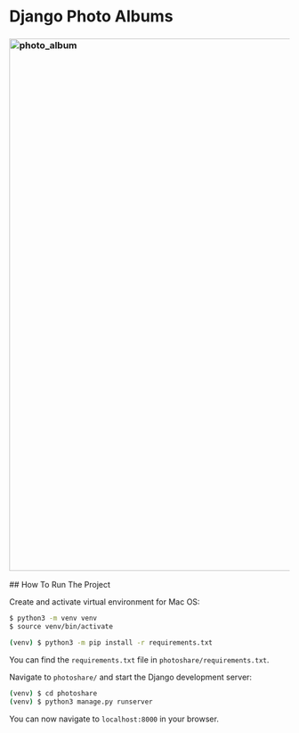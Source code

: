 # Django Photo Albums
<h3><img width="955" alt="photo_album" src="https://user-images.githubusercontent.com/43213479/189373764-95eb419b-ff4a-4b76-97d0-0901103b6ac7.png">
</h3>
## How To Run The Project

Create and activate virtual environment for Mac OS:
```bash
$ python3 -m venv venv
$ source venv/bin/activate
```

```bash
(venv) $ python3 -m pip install -r requirements.txt
```

You can find the `requirements.txt` file in `photoshare/requirements.txt`.

Navigate to `photoshare/` and start the Django development server:

```bash
(venv) $ cd photoshare
(venv) $ python3 manage.py runserver
```

You can now navigate to `localhost:8000` in your browser. 